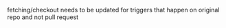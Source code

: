 fetching/checkout needs to be updated for triggers that happen on original repo and not pull request

<!-- # Commit Push and Tag Release
This action commits the file according to the `add` argument and pushes it to your repository.

This action is specifically tailored to run *on* a PR after it is closed and merged so it may not work as intended if it runs straight from a regular commit/push.

## Requirements
You must specify the file you want pushed to your repository as an `add` argument and also expose your `GITHUB_TOKEN`.

## Usage
```yaml
jobs:
  job_name:
    name: Job Name
    runs-on: ubuntu-latest
    steps:
    - uses: actions/checkout@v1
    - name: Commit Push and Tag Release
      uses: thefrontside/actions/commit-push-and-tag-release@master
      with:
        add: package.json
      env:
        GITHUB_TOKEN: ${{ secrets.GITHUB_TOKEN }}
``` -->